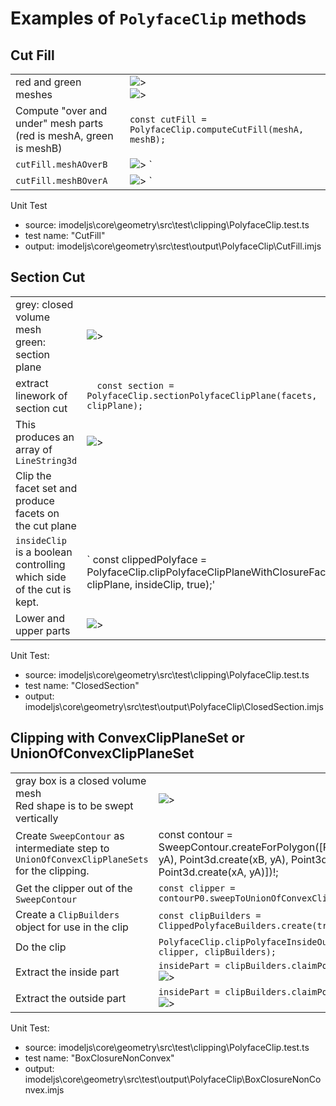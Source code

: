 
# Examples of `PolyfaceClip` methods

## Cut Fill

|  |  |
|---|---|
| red and green meshes  | ![>](./figs/PolyfaceClip/CutFillAInput.png) <br>  ![>](./figs/PolyfaceClip/CutFillAInputTransparent.png) |
| Compute "over and under" mesh parts <br> (red is meshA, green is meshB) | `const cutFill = PolyfaceClip.computeCutFill(meshA, meshB);` |
| `cutFill.meshAOverB` |![>](./figs/PolyfaceClip/CutFillARedOverGreen.png) ` |
| `cutFill.meshBOverA` |![>](./figs/PolyfaceClip/CutFillAGreenOverRed.png) ` |


Unit Test
  * source: imodeljs\core\geometry\src\test\clipping\PolyfaceClip.test.ts
  * test name: "CutFill"
  * output: imodeljs\core\geometry\src\test\output\PolyfaceClip\CutFill.imjs


## Section Cut

|  |  |
|---|---|
| grey: closed volume mesh <br> green: section plane  | ![>](./figs/PolyfaceClip/SectionCut/MeshVolumeAndPlane.png) |
| extract linework of section cut | `  const section = PolyfaceClip.sectionPolyfaceClipPlane(facets, clipPlane);` |
| This produces an array of `LineString3d` | ![>](./figs/PolyfaceClip/SectionCut/SectionCutAsLines.png) |
| Clip the facet set and produce facets on the cut plane <br>
 `insideClip` is a boolean controlling which side of the cut is kept. |`  const clippedPolyface = PolyfaceClip.clipPolyfaceClipPlaneWithClosureFace(facets, clipPlane, insideClip, true);' |
 | Lower and upper parts | ![>](./figs/PolyfaceClip/SectionCut/LowerAndUpperParts.png)

Unit Test:
  * source: imodeljs\core\geometry\src\test\clipping\PolyfaceClip.test.ts
  * test name: "ClosedSection"
  * output: imodeljs\core\geometry\src\test\output\PolyfaceClip\ClosedSection.imjs

## Clipping with ConvexClipPlaneSet or UnionOfConvexClipPlaneSet

|  |  |
|---|---|
| gray box is a closed volume mesh <br> Red shape is to be swept vertically   | ![>](./figs/PolyfaceClip/ClipSets/SlabWithCutter.png)  |
| Create `SweepContour` as intermediate step to `UnionOfConvexClipPlaneSets` for the clipping. | const contour = SweepContour.createForPolygon([Point3d.create(xA, yA), Point3d.create(xB, yA), Point3d.create(xA, yB), Point3d.create(xA, yA)])!; |
| Get the clipper out of the `SweepContour` |`const clipper = contourP0.sweepToUnionOfConvexClipPlaneSets()!;` |
| Create a `ClipBuilders` object for use in the clip |`const clipBuilders = ClippedPolyfaceBuilders.create(true, true, true);`|
| Do the clip |`PolyfaceClip.clipPolyfaceInsideOutside(facets, clipper, clipBuilders);` |
| Extract the inside part | `insidePart = clipBuilders.claimPolyface(0, true);` <br> ![>](./figs/PolyfaceClip/ClipSets/InsidePart.png)|
| Extract the outside part | `insidePart = clipBuilders.claimPolyface(1, true);` <br> ![>](./figs/PolyfaceClip/ClipSets/OutsidePart.png)|


Unit Test:
  * source: imodeljs\core\geometry\src\test\clipping\PolyfaceClip.test.ts
  * test name: "BoxClosureNonConvex"
  * output: imodeljs\core\geometry\src\test\output\PolyfaceClip\BoxClosureNonConvex.imjs
